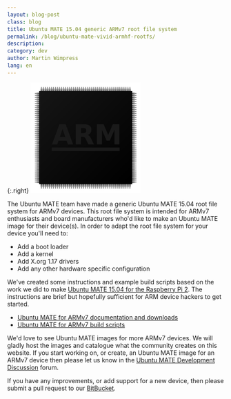 ```yaml
---
layout: blog-post
class: blog
title: Ubuntu MATE 15.04 generic ARMv7 root file system
permalink: /blog/ubuntu-mate-vivid-armhf-rootfs/
description:
category: dev
author: Martin Wimpress
lang: en
---
```


{:.right}
![ARM CPU](/images/blog/logos/arm-cpu.png)

The Ubuntu MATE team have made a generic Ubuntu MATE 15.04 root file system for
ARMv7 devices. This root file system is intended for ARMv7 enthusiasts and
board manufacturers who'd like to make an Ubuntu MATE image for their device(s).
In order to adapt the root file system for your device you'll need to:

  * Add a boot loader
  * Add a kernel
  * Add X.org 1.17 drivers
  * Add any other hardware specific configuration

We've created some instructions and example build scripts based on the work we
did to make [Ubuntu MATE 15.04 for the Raspberry Pi 2](/ports/raspberry-pi/). The
instructions are brief but hopefully sufficient for ARM device hackers to get
started.

  * [Ubuntu MATE for ARMv7 documentation and downloads](/old-release/)
  * [Ubuntu MATE for ARMv7 build scripts](https://github.com/mibs510/ubuntu-mate-armhf/tree/076ef07bb502923cd43cb07331476e9730fbefe7)

We'd love to see Ubuntu MATE images for more ARMv7 devices. We will gladly host
the images and catalogue what the community creates on this website. If you start
working on, or create, an Ubuntu MATE image for an ARMv7 device then please let
us know in the [Ubuntu MATE Development Discussion](https://ubuntu-mate.community/c/development-discussion) forum.

If you have any improvements, or add support for a new device, then please submit
a pull request to our [BitBucket](https://github.com/mibs510/ubuntu-mate-armhf/tree/076ef07bb502923cd43cb07331476e9730fbefe7).
